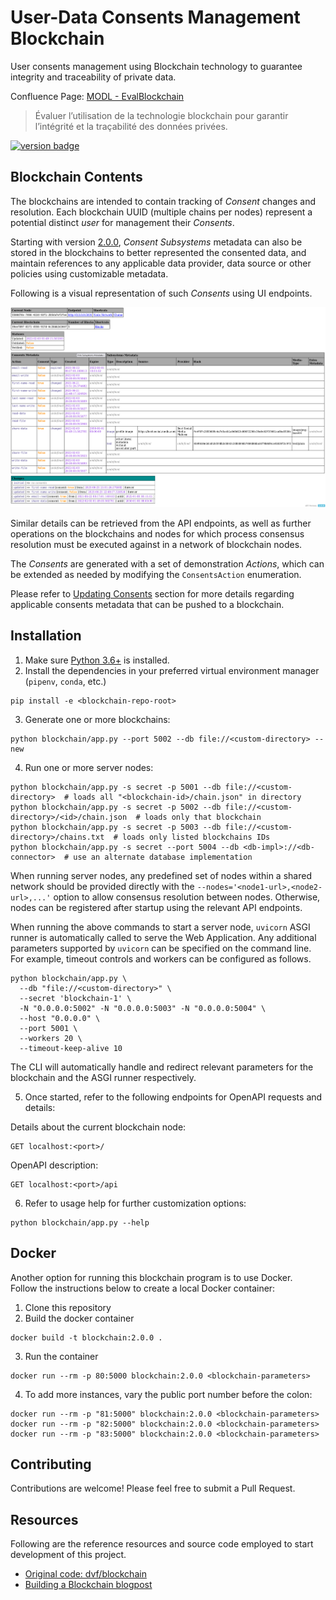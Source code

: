 # User-Data Consents Management Blockchain

User consents management using Blockchain technology to guarantee integrity and traceability of private data.

Confluence Page: [MODL - EvalBlockchain](https://www.crim.ca/confluence/display/PATR/MODL+-+EvalBlockchain)
> Évaluer l’utilisation de la technologie blockchain pour garantir l’intégrité et la traçabilité des données privées.


[![version badge](https://img.shields.io/badge/latest%20version-2.0.0-blue)][version-url]

[version-url]: https://github.com/crim-ca/blockchain/tree/2.0.0

<!-- see 'make docs-toc' -->
<!-- toc -->
<!-- tocstop -->

## Blockchain Contents

The blockchains are intended to contain tracking of *Consent* changes and resolution.
Each blockchain UUID (multiple chains per nodes) represent a potential distinct *user* for management their *Consents*.

Starting with version [2.0.0](https://github.com/crim-ca/blockchain/tree/2.0.0), *Consent Subsystems* metadata can 
also be stored in the blockchains to better represented the consented data, and maintain references to any applicable
data provider, data source or other policies using customizable metadata.

Following is a visual representation of such *Consents* using UI endpoints.

![blockchain-consents](./docs/blockchain-consents.png "Initial Consents representation in a Blockchain")


Similar details can be retrieved from the API endpoints, as well as further operations on the blockchains 
and nodes for which process consensus resolution must be executed against in a network of blockchain nodes.

The *Consents* are generated with a set of demonstration *Actions*, which can be extended as needed by modifying the
`ConsentsAction` enumeration.

Please refer to [Updating Consents](docs/consents.md#updating-contents) section for more details regarding
applicable consents metadata that can be pushed to a blockchain.

## Installation

1. Make sure [Python 3.6+](https://www.python.org/downloads/) is installed. 
2. Install the dependencies in your preferred virtual environment manager (`pipenv`, `conda`, etc.) 

```shell
pip install -e <blockchain-repo-root> 
```

3. Generate one or more blockchains:
```shell
python blockchain/app.py --port 5002 --db file://<custom-directory> --new
 ```

4. Run one or more server nodes:
```shell
python blockchain/app.py -s secret -p 5001 --db file://<custom-directory>  # loads all "<blockchain-id>/chain.json" in directory
python blockchain/app.py -s secret -p 5002 --db file://<custom-directory>/<id>/chain.json  # loads only that blockchain
python blockchain/app.py -s secret -p 5003 --db file://<custom-directory>/chains.txt  # loads only listed blockchains IDs
python blockchain/app.py -s secret --port 5004 --db <db-impl>://<db-connector>  # use an alternate database implementation
```

When running server nodes, any predefined set of nodes within a shared network should be provided directly 
with the ``--nodes='<node1-url>,<node2-url>,...'`` option to allow consensus resolution between nodes.
Otherwise, nodes can be registered after startup using the relevant API endpoints.

When running the above commands to start a server node, ``uvicorn`` ASGI runner is automatically called to serve the
Web Application. Any additional parameters supported by ``uvicorn`` can be specified on the command line.
For example, timeout controls and workers can be configured as follows. 

```shell
python blockchain/app.py \
  --db "file://<custom-directory>" \
  --secret 'blockchain-1' \
  -N "0.0.0.0:5002" -N "0.0.0.0:5003" -N "0.0.0.0:5004" \
  --host "0.0.0.0" \
  --port 5001 \ 
  --workers 20 \ 
  --timeout-keep-alive 10
```

The CLI will automatically handle and redirect relevant parameters for the blockchain and the ASGI runner respectively.  

5. Once started, refer to the following endpoints for OpenAPI requests and details:

Details about the current blockchain node:
```http request
GET localhost:<port>/
```

OpenAPI description: 
```http request
GET localhost:<port>/api
```

6. Refer to usage help for further customization options: 
```shell
python blockchain/app.py --help
```
    
## Docker

Another option for running this blockchain program is to use Docker.  
Follow the instructions below to create a local Docker container:

1. Clone this repository
2. Build the docker container

```shell
docker build -t blockchain:2.0.0 .
```

3. Run the container

```shell
docker run --rm -p 80:5000 blockchain:2.0.0 <blockchain-parameters>
```

4. To add more instances, vary the public port number before the colon:

```shell
docker run --rm -p "81:5000" blockchain:2.0.0 <blockchain-parameters>
docker run --rm -p "82:5000" blockchain:2.0.0 <blockchain-parameters>
docker run --rm -p "83:5000" blockchain:2.0.0 <blockchain-parameters>
```

## Contributing

Contributions are welcome! Please feel free to submit a Pull Request.

## Resources

Following are the reference resources and source code employed to start development of this project.

- [Original code: dvf/blockchain](https://github.com/dvf/blockchain)
- [Building a Blockchain blogpost](https://medium.com/p/117428612f46)
